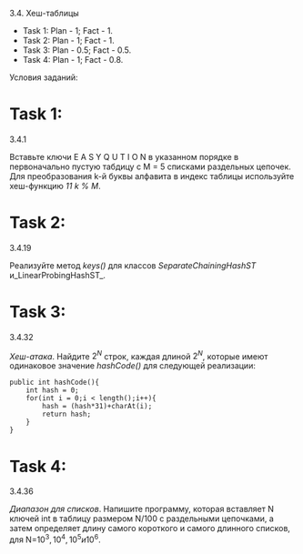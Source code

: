 3.4. Хеш-таблицы

 - Task 1: Plan - 1; Fact - 1.
 - Task 2: Plan - 1; Fact - 1.
 - Task 3: Plan - 0.5; Fact - 0.5.
 - Task 4: Plan - 1; Fact - 0.8.
 
Условия заданий:

# Task 1:
3.4.1

Вставьте ключи E A S Y Q U T I O N в указанном порядке в первоначально пустую табдицу с M = 5 списками раздельных цепочек. Для преобразования k-й буквы алфавита в индекс таблицы используйте хеш-функцию _11 k % M_.

# Task 2:
3.4.19

Реализуйте метод _keys()_ для классов _SeparateChainingHashST_ и_LinearProbingHashST_.

# Task 3:
3.4.32

_Хеш-атака_. Найдите $2^N$ строк, каждая длиной $2^N$, которые имеют одинаковое значение _hashCode()_ для следующей реализации:

```
public int hashCode(){
    int hash = 0;
    for(int i = 0;i < length();i++){
        hash = (hash*31)+charAt(i);
        return hash;
    }
}
```

# Task 4:
3.4.36

_Диапазон для списков_. Напишите программу, которая вставляет N ключей int в таблицу размером N/100 с раздельными цепочками, а затем определяет длину самого короткого и самого длинного списков, для N=$10^3,10^4,10^5и 10^6$.
